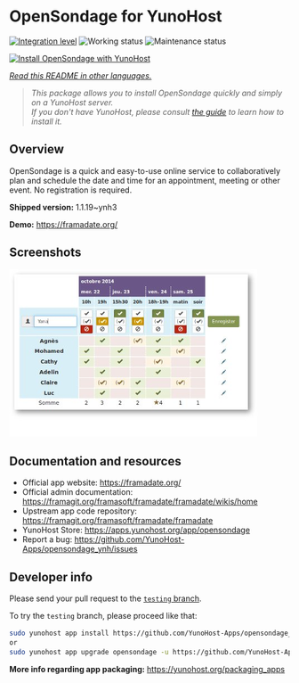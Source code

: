 <!--
N.B.: This README was automatically generated by <https://github.com/YunoHost/apps/tree/master/tools/readme_generator>
It shall NOT be edited by hand.
-->

# OpenSondage for YunoHost

[![Integration level](https://dash.yunohost.org/integration/opensondage.svg)](https://dash.yunohost.org/appci/app/opensondage) ![Working status](https://ci-apps.yunohost.org/ci/badges/opensondage.status.svg) ![Maintenance status](https://ci-apps.yunohost.org/ci/badges/opensondage.maintain.svg)

[![Install OpenSondage with YunoHost](https://install-app.yunohost.org/install-with-yunohost.svg)](https://install-app.yunohost.org/?app=opensondage)

*[Read this README in other languages.](./ALL_README.md)*

> *This package allows you to install OpenSondage quickly and simply on a YunoHost server.*  
> *If you don't have YunoHost, please consult [the guide](https://yunohost.org/install) to learn how to install it.*

## Overview

OpenSondage is a quick and easy-to-use online service to collaboratively plan and schedule the date and time for an appointment, meeting or other event. No registration is required.


**Shipped version:** 1.1.19~ynh3

**Demo:** <https://framadate.org/>

## Screenshots

![Screenshot of OpenSondage](./doc/screenshots/screenshots.jpg)

## Documentation and resources

- Official app website: <https://framadate.org/>
- Official admin documentation: <https://framagit.org/framasoft/framadate/framadate/wikis/home>
- Upstream app code repository: <https://framagit.org/framasoft/framadate/framadate>
- YunoHost Store: <https://apps.yunohost.org/app/opensondage>
- Report a bug: <https://github.com/YunoHost-Apps/opensondage_ynh/issues>

## Developer info

Please send your pull request to the [`testing` branch](https://github.com/YunoHost-Apps/opensondage_ynh/tree/testing).

To try the `testing` branch, please proceed like that:

```bash
sudo yunohost app install https://github.com/YunoHost-Apps/opensondage_ynh/tree/testing --debug
or
sudo yunohost app upgrade opensondage -u https://github.com/YunoHost-Apps/opensondage_ynh/tree/testing --debug
```

**More info regarding app packaging:** <https://yunohost.org/packaging_apps>
